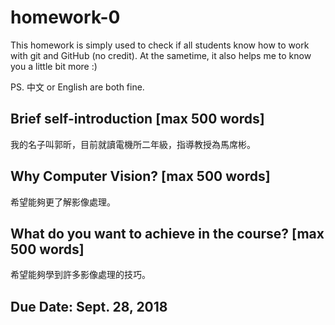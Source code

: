# homework-0
This homework is simply used to check if all students know how to work with git and GitHub (no credit).
At the sametime, it also helps me to know you a little bit more :)

PS. 中文 or English are both fine.

## Brief self-introduction [max 500 words]
我的名子叫郭昕，目前就讀電機所二年級，指導教授為馬席彬。
## Why Computer Vision? [max 500 words]
希望能夠更了解影像處理。
## What do you want to achieve in the course? [max 500 words]
希望能夠學到許多影像處理的技巧。
## Due Date: Sept. 28, 2018
